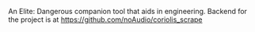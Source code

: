 An Elite: Dangerous companion tool that aids in engineering.
Backend for the project is at https://github.com/noAudio/coriolis_scrape

